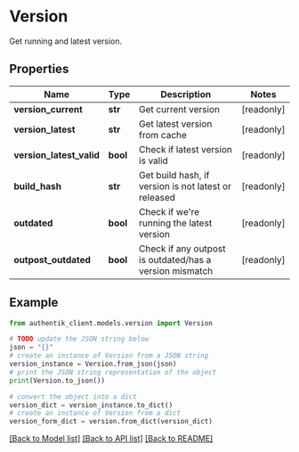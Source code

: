 # Version

Get running and latest version.

## Properties

Name | Type | Description | Notes
------------ | ------------- | ------------- | -------------
**version_current** | **str** | Get current version | [readonly] 
**version_latest** | **str** | Get latest version from cache | [readonly] 
**version_latest_valid** | **bool** | Check if latest version is valid | [readonly] 
**build_hash** | **str** | Get build hash, if version is not latest or released | [readonly] 
**outdated** | **bool** | Check if we&#39;re running the latest version | [readonly] 
**outpost_outdated** | **bool** | Check if any outpost is outdated/has a version mismatch | [readonly] 

## Example

```python
from authentik_client.models.version import Version

# TODO update the JSON string below
json = "{}"
# create an instance of Version from a JSON string
version_instance = Version.from_json(json)
# print the JSON string representation of the object
print(Version.to_json())

# convert the object into a dict
version_dict = version_instance.to_dict()
# create an instance of Version from a dict
version_form_dict = version.from_dict(version_dict)
```
[[Back to Model list]](../README.md#documentation-for-models) [[Back to API list]](../README.md#documentation-for-api-endpoints) [[Back to README]](../README.md)


